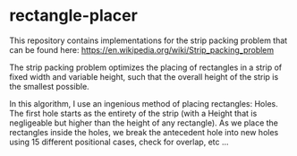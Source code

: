 # rectangle-placer

This repository contains implementations for the strip packing problem that can be found here: https://en.wikipedia.org/wiki/Strip_packing_problem

The strip packing problem optimizes the placing of rectangles in a strip of fixed width and variable height, such that the overall height of the strip is the smallest possible.

  In this algorithm, I use an ingenious method of placing rectangles: Holes. 
The first hole starts as the entirety of the strip (with a Height that is negligeable but higher than the height of any rectangle). 
As we place the rectangles inside the holes, we break the antecedent hole into new holes using 15 different positional cases, check for overlap, etc ...

